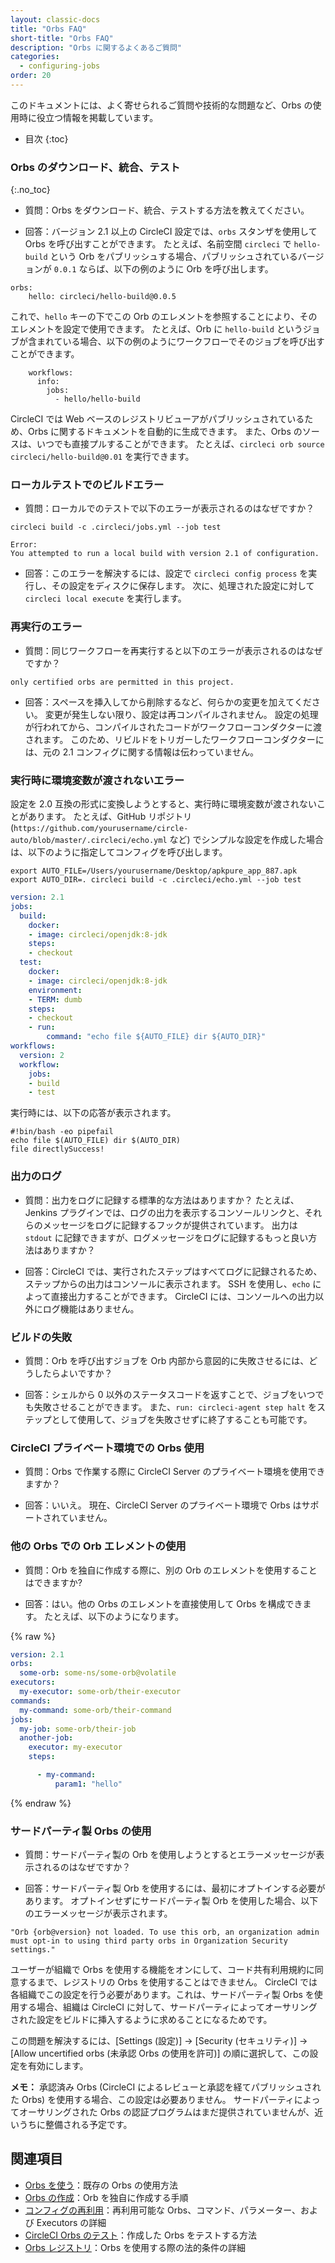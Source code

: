 ```yaml
---
layout: classic-docs
title: "Orbs FAQ"
short-title: "Orbs FAQ"
description: "Orbs に関するよくあるご質問"
categories:
  - configuring-jobs
order: 20
---
```


このドキュメントには、よく寄せられるご質問や技術的な問題など、Orbs の使用時に役立つ情報を掲載しています。

- 目次 {:toc}

### Orbs のダウンロード、統合、テスト

{:.no_toc}

- 質問：Orbs をダウンロード、統合、テストする方法を教えてください。

- 回答：バージョン 2.1 以上の CircleCI 設定では、`orbs` スタンザを使用して Orbs を呼び出すことができます。 たとえば、名前空間 `circleci` で `hello-build` という Orb をパブリッシュする場合、パブリッシュされているバージョンが `0.0.1` ならば、以下の例のように Orb を呼び出します。

```
orbs:
    hello: circleci/hello-build@0.0.5
```

これで、`hello` キーの下でこの Orb のエレメントを参照することにより、そのエレメントを設定で使用できます。 たとえば、Orb に `hello-build` というジョブが含まれている場合、以下の例のようにワークフローでそのジョブを呼び出すことができます。

```
    workflows:
      info:
        jobs:
          - hello/hello-build
```

CircleCI では Web ベースのレジストリビューアがパブリッシュされているため、Orbs に関するドキュメントを自動的に生成できます。 また、Orbs のソースは、いつでも直接プルすることができます。 たとえば、`circleci orb source circleci/hello-build@0.01` を実行できます。

### ローカルテストでのビルドエラー

- 質問：ローカルでのテストで以下のエラーが表示されるのはなぜですか？

```
circleci build -c .circleci/jobs.yml --job test
```

```
Error:
You attempted to run a local build with version 2.1 of configuration.
```

- 回答：このエラーを解決するには、設定で `circleci config process` を実行し、その設定をディスクに保存します。 次に、処理された設定に対して `circleci local execute` を実行します。

### 再実行のエラー

- 質問：同じワークフローを再実行すると以下のエラーが表示されるのはなぜですか？

```
only certified orbs are permitted in this project.
```

- 回答：スペースを挿入してから削除するなど、何らかの変更を加えてください。 変更が発生しない限り、設定は再コンパイルされません。 設定の処理が行われてから、コンパイルされたコードがワークフローコンダクターに渡されます。 このため、リビルドをトリガーしたワークフローコンダクターには、元の 2.1 コンフィグに関する情報は伝わっていません。

### 実行時に環境変数が渡されないエラー

設定を 2.0 互換の形式に変換しようとすると、実行時に環境変数が渡されないことがあります。 たとえば、GitHub リポジトリ (`https://github.com/yourusername/circle-auto/blob/master/.circleci/echo.yml` など) でシンプルな設定を作成した場合は、以下のように指定してコンフィグを呼び出します。

```
export AUTO_FILE=/Users/yourusername/Desktop/apkpure_app_887.apk export AUTO_DIR=. circleci build -c .circleci/echo.yml --job test
```

```yaml
version: 2.1
jobs:
  build:
    docker:
    - image: circleci/openjdk:8-jdk
    steps:
    - checkout
  test:
    docker:
    - image: circleci/openjdk:8-jdk
    environment:
    - TERM: dumb
    steps:
    - checkout
    - run:
        command: "echo file ${AUTO_FILE} dir ${AUTO_DIR}"
workflows:
  version: 2
  workflow:
    jobs:
    - build
    - test
```

実行時には、以下の応答が表示されます。

```
#!bin/bash -eo pipefail
echo file $(AUTO_FILE) dir $(AUTO_DIR)
file directlySuccess!
```

### 出力のログ

- 質問：出力をログに記録する標準的な方法はありますか？ たとえば、Jenkins プラグインでは、ログの出力を表示するコンソールリンクと、それらのメッセージをログに記録するフックが提供されています。 出力は `stdout` に記録できますが、ログメッセージをログに記録するもっと良い方法はありますか？

- 回答：CircleCI では、実行されたステップはすべてログに記録されるため、ステップからの出力はコンソールに表示されます。 SSH を使用し、`echo` によって直接出力することができます。 CircleCI には、コンソールへの出力以外にログ機能はありません。

### ビルドの失敗

- 質問：Orb を呼び出すジョブを Orb 内部から意図的に失敗させるには、どうしたらよいですか？

- 回答：シェルから 0 以外のステータスコードを返すことで、ジョブをいつでも失敗させることができます。 また、`run: circleci-agent step halt` をステップとして使用して、ジョブを失敗させずに終了することも可能です。

### CircleCI プライベート環境での Orbs 使用

- 質問：Orbs で作業する際に CircleCI Server のプライベート環境を使用できますか？

- 回答：いいえ。 現在、CircleCI Server のプライベート環境で Orbs はサポートされていません。

### 他の Orbs での Orb エレメントの使用

- 質問：Orb を独自に作成する際に、別の Orb のエレメントを使用することはできますか?

- 回答：はい。他の Orbs のエレメントを直接使用して Orbs を構成できます。 たとえば、以下のようになります。

{% raw %}

```yaml
version: 2.1
orbs:
  some-orb: some-ns/some-orb@volatile
executors:
  my-executor: some-orb/their-executor
commands:
  my-command: some-orb/their-command
jobs:
  my-job: some-orb/their-job
  another-job:
    executor: my-executor
    steps:

      - my-command:
          param1: "hello"
```

{% endraw %}

### サードパーティ製 Orbs の使用

- 質問：サードパーティ製の Orb を使用しようとするとエラーメッセージが表示されるのはなぜですか？

- 回答：サードパーティ製 Orb を使用するには、最初にオプトインする必要があります。 オプトインせずにサードパーティ製 Orb を使用した場合、以下のエラーメッセージが表示されます。

```
"Orb {orb@version} not loaded. To use this orb, an organization admin must opt-in to using third party orbs in Organization Security settings."
```

ユーザーが組織で Orbs を使用する機能をオンにして、コード共有利用規約に同意するまで、レジストリの Orbs を使用することはできません。 CircleCI では各組織でこの設定を行う必要があります。これは、サードパーティ製 Orbs を使用する場合、組織は CircleCI に対して、サードパーティによってオーサリングされた設定をビルドに挿入するように求めることになるためです。

この問題を解決するには、[Settings (設定)] -> [Security (セキュリティ)] -> [Allow uncertified orbs (未承認 Orbs の使用を許可)] の順に選択して、この設定を有効にします。

**メモ：** 承認済み Orbs (CircleCI によるレビューと承認を経てパブリッシュされた Orbs) を使用する場合、この設定は必要ありません。 サードパーティによってオーサリングされた Orbs の認証プログラムはまだ提供されていませんが、近いうちに整備される予定です。

## 関連項目

- [Orbs を使う]({{site.baseurl}}/ja/2.0/using-orbs/)：既存の Orbs の使用方法
- [Orbs の作成]({{site.baseurl}}/ja/2.0/creating-orbs/)：Orb を独自に作成する手順
- [コンフィグの再利用]({{site.baseurl}}/ja/2.0/reusing-config/)：再利用可能な Orbs、コマンド、パラメーター、および Executors の詳細
- [CircleCI Orbs のテスト]({{site.baseurl}}/ja/2.0/testing-orbs/)：作成した Orbs をテストする方法
- [Orbs レジストリ](https://circleci.com/orbs/registry/licensing)：Orbs を使用する際の法的条件の詳細
